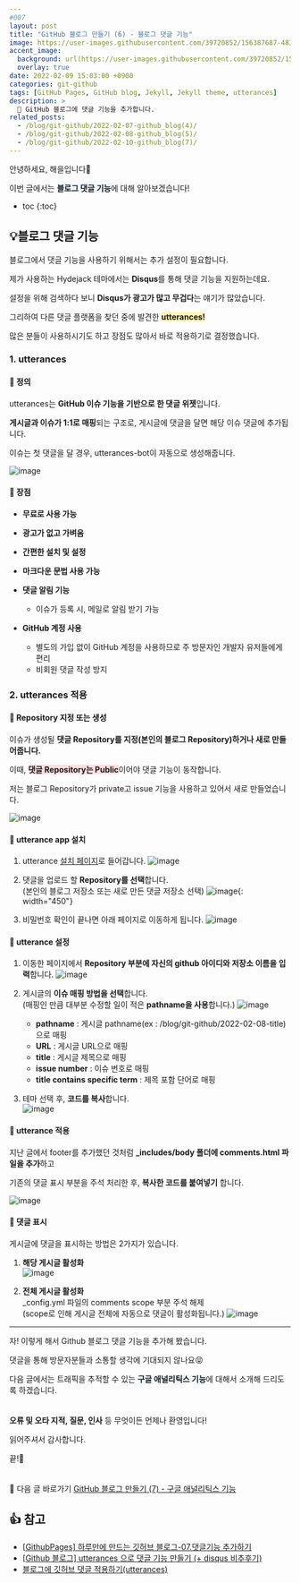 ```yaml
---
#007
layout: post
title: "GitHub 블로그 만들기 (6) - 블로그 댓글 기능"
image: https://user-images.githubusercontent.com/39720852/156387687-48397e83-3d7f-4aee-b091-35615fe2fa34.png
accent_image:
  background: url(https://user-images.githubusercontent.com/39720852/152405232-29b296d1-653c-4505-ad3c-07fd5a680d17.png) center/cover
  overlay: true
date: 2022-02-09 15:03:00 +0900
categories: git-github
tags: [GitHub Pages, GitHub blog, Jekyll, Jekyll theme, utterances]
description: >
  📝 GitHub 블로그에 댓글 기능을 추가합니다.
related_posts:
  - /blog/git-github/2022-02-07-github_blog(4)/
  - /blog/git-github/2022-02-08-github_blog(5)/
  - /blog/git-github/2022-02-10-github_blog(7)/
---
```


안녕하세요, 해을입니다🦖

이번 글에서는 <span style="background-color:#f1f8ff">**블로그 댓글 기능**</span>에 대해 알아보겠습니다!

* toc
{:toc}

## 💡블로그 댓글 기능

블로그에서 댓글 기능을 사용하기 위해서는 추가 설정이 필요합니다.

제가 사용하는 Hydejack 테마에서는 **Disqus**를 통해 댓글 기능을 지원하는데요.

설정을 위해 검색하다 보니 **Disqus가 광고가 많고 무겁다**는 얘기가 많았습니다.

그리하여 다른 댓글 플랫폼을 찾던 중에 발견한 <span style="background-color:#fff5b1">**utterances!**</span>

많은 분들이 사용하시기도 하고 장점도 많아서 바로 적용하기로 결정했습니다.

### 1. utterances

#### 📍 정의

utterances는 **GitHub 이슈 기능을 기반으로 한 댓글 위젯**입니다.

**게시글과 이슈가 1:1로 매핑**되는 구조로, 게시글에 댓글을 달면 해당 이슈 댓글에 추가됩니다.

이슈는 첫 댓글을 달 경우, utterances-bot이 자동으로 생성해줍니다.

![image](https://user-images.githubusercontent.com/39720852/156494767-c6c604ce-55ed-48c1-80a0-b05e1773c45d.png)

#### 📍 장점

* **무료로 사용 가능**

* **광고가 없고 가벼움**

* **간편한 설치 및 설정**

* **마크다운 문법 사용 가능**

* **댓글 알림 기능**
  * 이슈가 등록 시, 메일로 알림 받기 가능

* **GitHub 계정 사용**
  * 별도의 가입 없이 GitHub 계정을 사용하므로 주 방문자인 개발자 유저들에게 편리
  * 비회원 댓글 작성 방지

### 2. utterances 적용

#### 🥨 Repository 지정 또는 생성

이슈가 생성될 **댓글 Repository를 지정(본인의 블로그 Repository)하거나 새로 만들어줍니다.**

이때, <span style="background-color:#ffdce0">**댓글 Repository는 Public**</span>이어야 댓글 기능이 동작합니다.

저는 블로그 Repository가 private고 issue 기능을 사용하고 있어서 새로 만들었습니다.

![image](https://user-images.githubusercontent.com/39720852/156496563-e8fcdf7d-52d4-4907-93fb-28d3e666d4af.png)

#### 🥨 utterance app 설치

1. utterance [설치 페이지](https://github.com/apps/utterances)로 들어갑니다.
  ![image](https://user-images.githubusercontent.com/39720852/156577259-5b3218fa-17a5-40bd-8a79-be655cbff228.png)

2. 댓글을 업로드 할 **Repository를 선택**합니다.  
  (본인의 블로그 저장소 또는 새로 만든 댓글 저장소 선택)
  ![image](https://user-images.githubusercontent.com/39720852/156577844-acd23242-7128-494c-bd5d-424b39de5005.png){: width="450"}

3. 비밀번호 확인이 끝나면 아래 페이지로 이동하게 됩니다.
  ![image](https://user-images.githubusercontent.com/39720852/156582451-8e8b5fae-52fb-4b2e-a3c6-78507afe97ff.png)

#### 🥨 utterance 설정

1. 이동한 페이지에서 **Repository 부분에 자신의 github 아이디와 저장소 이름을 입력**합니다.
  ![image](https://user-images.githubusercontent.com/39720852/156582195-e0ba2a5c-953c-40f8-b31d-c8ab8c38eedd.png)

2. 게시글의 **이슈 매핑 방법을 선택**합니다.  
   (매핑인 만큼 대부분 수정할 일이 적은 **pathname을 사용**합니다.)
  ![image](https://user-images.githubusercontent.com/39720852/156584085-7c1837fc-1ff8-459b-a3e7-04bbec3e5ce5.png)

   * **pathname** : 게시글 pathname(ex : /blog/git-github/2022-02-08-title)으로 매핑
   * **URL** : 게시글 URL으로 매핑
   * **title** : 게시글 제목으로 매핑
   * **issue number** : 이슈 번호로 매핑
   * **title contains specific term** : 제목 포함 단어로 매핑

3. 테마 선택 후, **코드를 복사**합니다.  
  ![image](https://user-images.githubusercontent.com/39720852/156585223-687f0a59-94df-4ba7-b091-6828f3906f50.png)

#### 🥨 utterance 적용

지난 글에서 footer를 추가했던 것처럼 **_includes/body 폴더에 comments.html 파일을 추가**하고

기존의 댓글 표시 부분을 주석 처리한 후, **복사한 코드를 붙여넣기** 합니다.

![image](https://user-images.githubusercontent.com/39720852/156586316-dea6bfeb-3a56-4710-952c-c4630a4c21c4.png)

#### 🥨 댓글 표시

게시글에 댓글을 표시하는 방법은 2가지가 있습니다.

1. **해당 게시글 활성화**  
  ![image](https://user-images.githubusercontent.com/39720852/156597921-13d6e4c3-33de-4298-b612-93961aed79aa.png)

2. **전체 게시글 활성화**  
  _config.yml 파일의 comments scope 부분 주석 해제  
  (scope로 인해 게시글 전체에 자동으로 댓글이 활성화됩니다.)
  ![image](https://user-images.githubusercontent.com/39720852/156596998-8ad751f3-d70f-494c-878b-0b179156e568.png)

---

자! 이렇게 해서 Github 블로그 댓글 기능을 추가해 봤습니다.

댓글을 통해 방문자분들과 소통할 생각에 기대되지 않나요😝

다음 글에서는 트래픽을 추적할 수 있는 <span style="background-color:#f1f8ff">**구글 애널리틱스 기능**</span>에 대해서 소개해 드리도록 하겠습니다.
<br/><br/><br/>
**오류 및 오타 지적, 질문, 인사** 등 무엇이든 언제나 환영입니다!

읽어주셔서 감사합니다.

끝!🦕
<br/><br/><br/>
🔗 다음 글 바로가기 [GitHub 블로그 만들기 (7) - 구글 애널리틱스 기능](/blog/git-github/2022-02-10-github_blog(7))

## 👍 참고

* [[GithubPages] 하루만에 만드는 깃허브 블로그-07.댓글기능 추가하기](https://khw11044.github.io/blog/githubpages/2020-12-26-making-blog-07/)
* [[Github 블로그] utterances 으로 댓글 기능 만들기 (+ disqus 비추후기)](https://ansohxxn.github.io/blog/utterances/)
* [블로그에 깃허브 댓글 적용하기(utterances)](https://joyykim.tistory.com/9)

